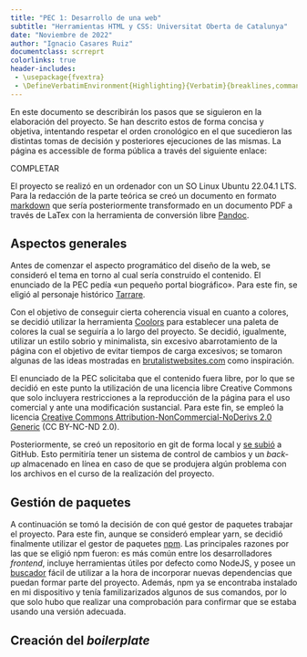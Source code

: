 ```yaml
---
title: "PEC 1: Desarrollo de una web"
subtitle: "Herramientas HTML y CSS: Universitat Oberta de Catalunya"
date: "Noviembre de 2022"
author: "Ignacio Casares Ruiz"
documentclass: scrreprt
colorlinks: true
header-includes:
 - \usepackage{fvextra}
 - \DefineVerbatimEnvironment{Highlighting}{Verbatim}{breaklines,commandchars=\\\{\}}
---
```


En este documento se describirán los pasos que se siguieron en la elaboración del proyecto. Se han descrito estos de forma concisa y objetiva, intentando respetar el orden cronológico en el que sucedieron las distintas tomas de decisión y posteriores ejecuciones de las mismas. La página es accessible de forma pública a través del siguiente enlace:

COMPLETAR

El proyecto se realizó en un ordenador con un SO Linux Ubuntu 22.04.1 LTS. Para la redacción de la parte teórica se creó un documento en formato [markdown](https://www.markdownguide.org/) que sería posteriormente transformado en un documento PDF a través de LaTex con la herramienta de conversión libre [Pandoc](https://pandoc.org/).

## Aspectos generales
Antes de comenzar el aspecto programático del diseño de la web, se consideró el tema en torno al cual sería construido el contenido. El enunciado de la PEC pedía «un pequeño portal biográfico». Para este fin, se eligió al personaje histórico [Tarrare](https://en.wikipedia.org/wiki/Tarrare).

Con el objetivo de conseguir cierta coherencia visual en cuanto a colores, se decidió utilizar la herramienta [Coolors](https://coolors.co/) para establecer una paleta de colores la cual se seguiría a lo largo del proyecto. Se decidió, igualmente, utilizar un estilo sobrio y minimalista, sin excesivo abarrotamiento de la página con el objetivo de evitar tiempos de carga excesivos; se tomaron algunas de las ideas mostradas en [brutalistwebsites.com](https://brutalistwebsites.com/) como inspiración.

El enunciado de la PEC solicitaba que el contenido fuera libre, por lo que se decidió en este punto la utilización de una licencia libre Creative Commons que solo incluyera restricciones a la reproducción de la página para el uso comercial y ante una modificación sustancial. Para este fin, se empleó la licencia [Creative Commons Attribution-NonCommercial-NoDerivs 2.0 Generic](https://creativecommons.org/licenses/by-nc-nd/2.0/) (CC BY-NC-ND 2.0).

Posteriormente, se creó un repositorio en git de forma local y [se subió](https://github.com/nacaru-w/PEC1-Herramientas) a GitHub. Esto permitiría tener un sistema de control de cambios y un _back-up_ almacenado en línea en caso de que se produjera algún problema con los archivos en el curso de la realización del proyecto.

## Gestión de paquetes

A continuación se tomó la decisión de con qué gestor de paquetes trabajar el proyecto. Para este fin, aunque se consideró emplear yarn, se decidió finalmente utilizar el gestor de paquetes [npm](https://www.npmjs.com/). Las principales razones por las que se eligió npm fueron: es más común entre los desarrolladores _frontend_, incluye herramientas útiles por defecto como NodeJS, y posee un [buscador](https://www.npmjs.com/package/) fácil de utilizar a la hora de incorporar nuevas dependencias que puedan formar parte del proyecto. Además, npm ya se encontraba instalado en mi dispositivo y tenía familizarizados algunos de sus comandos, por lo que solo hubo que realizar una comprobación para confirmar que se estaba usando una versión adecuada.

## Creación del _boilerplate_